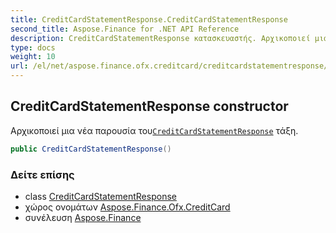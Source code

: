 ```yaml
---
title: CreditCardStatementResponse.CreditCardStatementResponse
second_title: Aspose.Finance for .NET API Reference
description: CreditCardStatementResponse κατασκευαστής. Αρχικοποιεί μια νέα παρουσία τουCreditCardStatementResponse τάξη.
type: docs
weight: 10
url: /el/net/aspose.finance.ofx.creditcard/creditcardstatementresponse/creditcardstatementresponse/
---
```

## CreditCardStatementResponse constructor

Αρχικοποιεί μια νέα παρουσία του[`CreditCardStatementResponse`](../) τάξη.

```csharp
public CreditCardStatementResponse()
```

### Δείτε επίσης

* class [CreditCardStatementResponse](../)
* χώρος ονομάτων [Aspose.Finance.Ofx.CreditCard](../../creditcardstatementresponse/)
* συνέλευση [Aspose.Finance](../../../)


